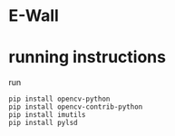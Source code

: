 # E-Wall

# running instructions

run

```
pip install opencv-python
pip install opencv-contrib-python
pip install imutils
pip install pylsd
```